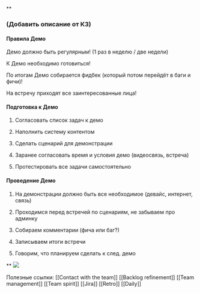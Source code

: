 **

### (Добавить описание от К3)
#### Правила Демо

Демо должно быть регулярным! (1 раз в неделю / две недели)

К Демо необходимо готовиться!

По итогам Демо собирается фидбек (который потом перейдёт в баги и фичи)!

На встречу приходят все заинтересованные лица!

  

#### Подготовка к Демо

1.  Согласовать список задач к демо 
    
2.  Наполнить систему контентом 
    
3.  Сделать сценарий для демонстрации 
    
4.  Заранее согласовать время и условия демо (видеосвязь, встреча) 
    
5.  Протестировать все задачи самостоятельно
    

  

#### Проведение Демо

1.  На демонстрации должно быть все необходимое (девайс, интернет, связь)
    
2.  Проходимся перед встречей по сценариям, не забываем про админку
    
3.  Собираем комментарии (фича или баг?)
    
4.  Записываем итоги встречи
    
5.  Говорим, что планируем сделать к след. демо
    

**
**![](https://lh4.googleusercontent.com/R7ZtaJVOHX81ewKrvLy9iCn4M-Dz0F2YfurQRIvVl8wEcOsJs1NijAwXVMvwSijwQnUl8dAT6B9P09STctBvW7ht_DFYxziwY2UhHT4Tp_AP2E0O7Pg6ZqfEJS3OUVpBZLskaXNl)**

Полезные ссылки:
[[Сontact with the team]]
[[Backlog refinement]]
[[Team management]]
[[Team spirit]]
[[Jira]]
[[Retro]]
[[Daily]]
